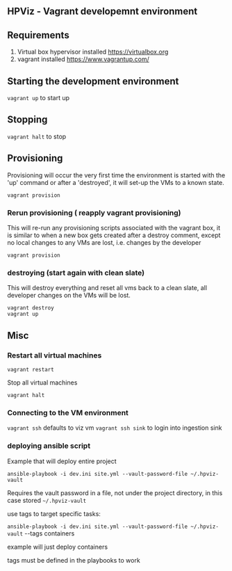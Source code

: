 ## HPViz - Vagrant developemnt environment

## Requirements

1. Virtual box hypervisor installed <https://virtualbox.org>
2. vagrant installed <https://www.vagrantup.com/>

## Starting the development environment

`vagrant up` to start up

## Stopping

`vagrant halt` to stop

## Provisioning

Provisioning will occur the very first time the environment is started with the 'up' command or after a 'destroyed', it will set-up the VMs to a known state.

`vagrant provision`

### Rerun provisioning ( reapply vagrant provisioning)

This will re-run any provisioning scripts associated with the vagrant box, it is similar to when a new box gets created after a destroy comment, except no local changes to any VMs are lost, i.e. changes by the developer

`vagrant provision`

### destroying  (start again with clean slate)

This will destroy everything and reset all vms back to a clean slate, all developer changes on the VMs will be lost.

```
vagrant destroy
vagrant up
```
## Misc

### Restart all virtual machines

`vagrant restart`

Stop all virtual machines

`vagrant halt`

### Connecting to the VM environment

`vagrant ssh` defaults to viz vm
`vagrant ssh sink` to login into ingestion sink

### deploying ansible script

Example that will deploy entire project

`ansible-playbook -i dev.ini site.yml --vault-password-file ~/.hpviz-vault`

Requires the vault password in a file, not under the project directory, in this case stored `~/.hpviz-vault`

use tags to target specific tasks:

`ansible-playbook -i dev.ini site.yml --vault-password-file ~/.hpviz-vault` --tags containers

example will just deploy containers

tags must be defined in the playbooks to work

